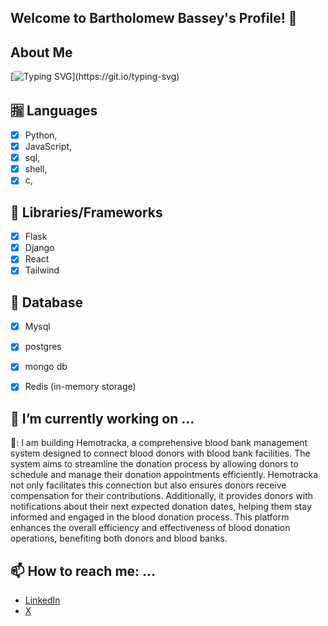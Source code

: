 
## Welcome to Bartholomew Bassey's Profile! 👋

## About Me
[![Typing SVG](https://readme-typing-svg.herokuapp.com?font=Fira+Code&pause=1000&color=F718D4&random=false&width=550&height=100&lines=I'm+a+passionate+software+developer+;+with+a+love+for+creating+innovative+solutions;My+interests+range+from+backend+development;to+Gis+development+and+everything+in+between.)](https://git.io/typing-svg)


## :u6307: Languages
- [x] Python, 
- [x] JavaScript,
- [x] sql,
- [x] shell,
- [x] c,
## :firecracker: Libraries/Frameworks
- [x] Flask
- [x] Django
- [x] React
- [x] Tailwind

## 💾 Database
- [x] Mysql
- [x] postgres
- [x] mongo db
- [x] Redis (in-memory storage)  

        

## 🔭 I’m currently working on ...
🏥: 
I am building Hemotracka, a comprehensive blood bank management system designed to connect blood donors with blood bank facilities. The system aims to streamline the donation process by allowing donors to schedule and manage their donation appointments efficiently. Hemotracka not only facilitates this connection but also ensures donors receive compensation for their contributions. Additionally, it provides donors with notifications about their next expected donation dates, helping them stay informed and engaged in the blood donation process. This platform enhances the overall efficiency and effectiveness of blood donation operations, benefiting both donors and blood banks.

## 📫 How to reach me: ...
- [LinkedIn](https://www.linkedin.com/in/bartholomew-bassey1)
- [ X ](https://twitter.com/barthbassey1)

<!--
**barth007/barth007** is a ✨ _special_ ✨ repository because its `README.md` (this file) appears on your GitHub profile.

Here are some ideas to get you started:

- 🔭 I’m currently working on ...
- 🌱 I’m currently learning ...
- 👯 I’m looking to collaborate on ...
- 🤔 I’m looking for help with ...
- 💬 Ask me about ...
- 📫 How to reach me: ...
- 😄 Pronouns: ...
- ⚡ Fun fact: ...
-->
